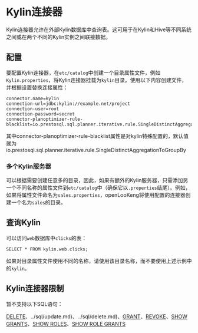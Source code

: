 
# Kylin连接器

Kylin连接器允许在外部Kylin数据库中查询表。这可用于在Kylin和Hive等不同系统之间或在两个不同的Kylin实例之间联接数据。

## 配置

要配置Kylin连接器，在`etc/catalog`中创建一个目录属性文件，例如`Kylin.properties`，将Kylin连接器挂载为`kylin`目录。使用以下内容创建文件，并根据设置替换连接属性：

``` properties
connector.name=kylin
connection-url=jdbc:kylin://example.net/project
connection-user=root
connection-password=secret
connector-planoptimizer-rule-blacklist=io.prestosql.sql.planner.iterative.rule.SingleDistinctAggregationToGroupBy
```

其中connector-planoptimizer-rule-blacklist属性是对kylin特殊配置的，默认值就为io.prestosql.sql.planner.iterative.rule.SingleDistinctAggregationToGroupBy

### 多个Kylin服务器

可以根据需要创建任意多的目录，因此，如果有额外的Kylin服务器，只需添加另一个不同名称的属性文件到`etc/catalog`中（确保它以`.properties`结尾）。例如，如果将属性文件命名为`sales.properties`，openLooKeng将使用配置的连接器创建一个名为`sales`的目录。

## 查询Kylin

可以访问`web`数据库中`clicks`的表：

    SELECT * FROM kylin.web.clicks;

如果对目录属性文件使用不同的名称，请使用该目录名称，而不要使用上述示例中的`kylin`。

## Kylin连接器限制

暂不支持以下SQL语句：

[DELETE](../sql/insert.md)、../sql/update.md)、../sql/delete.md)、[GRANT](../sql/grant.md)、[REVOKE](../sql/revoke.md)、[SHOW GRANTS](../sql/show-grants.md)、[SHOW ROLES](../sql/show-roles.md)、[SHOW ROLE GRANTS](../sql/show-role-grants.md)